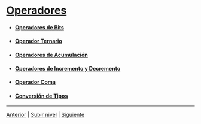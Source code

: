 # [Operadores](./README.md)

- #### [Operadores de Bits](u1bitwiseOperators/README.md)
- #### [Operador Ternario](u2ternaryOperator/README.md)
- #### [Operadores de Acumulación](u3compoundOperators/README.md)
- #### [Operadores de Incremento y Decremento](u4incrementDecrementOperators/README.md)
- #### [Operador Coma](u5commaOperator/README.md)
- #### [Conversión de Tipos](u6typeConversion/README.md)

---

[Anterior](/c4how/u2imperativeProgramming/u2simpleStatements/u5constantDeclaration/README.md) | [Subir nivel](../README.md) | [Siguiente](u1bitwiseOperators/README.md)
